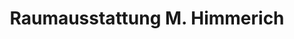 ---
title: "Raumausstattung M. Himmerich"
url: /marienfeld/raumausstattung-m-himmerich/
shop: Textil
---
